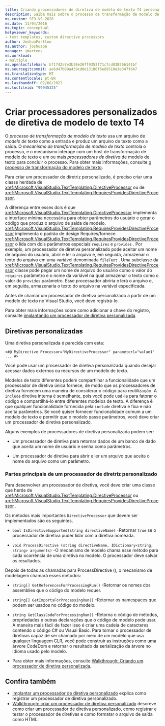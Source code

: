 ```yaml
---
title: Criando processadores de diretiva de modelo de texto T4 personalizados
description: Saiba mais sobre o processo de transformação de modelo de texto e como criar um processador de diretiva de modelo de texto T4 personalizado.
ms.custom: SEO-VS-2020
ms.date: 11/04/2016
ms.topic: conceptual
helpviewer_keywords:
- text templates, custom directive processors
author: JoshuaPartlow
ms.author: joshuapa
manager: jmartens
ms.workload:
- multiple
ms.openlocfilehash: bf17d2a7e3b38e267f0353f71c7cd83826b141bf
ms.sourcegitcommit: ae6d47b09a439cd0e13180f5e89510e3e347fd47
ms.translationtype: MT
ms.contentlocale: pt-BR
ms.lasthandoff: 02/08/2021
ms.locfileid: "99945325"
---
```

# <a name="create-custom-t4-text-template-directive-processors"></a>Criar processadores personalizados de diretiva de modelo de texto T4

O *processo de transformação de modelo de texto* usa um arquivo de *modelo de texto* como a entrada e produz um arquivo de texto como a saída. O *mecanismo de transformação de modelo de texto* controla o processo, e o mecanismo interage com um host de transformação de modelo de texto e um ou mais *processadores de diretiva* de modelo de texto para concluir o processo. Para obter mais informações, consulte [o processo de transformação do modelo de texto](../modeling/the-text-template-transformation-process.md).

Para criar um processador de diretriz personalizado, é preciso criar uma classe herdada de <xref:Microsoft.VisualStudio.TextTemplating.DirectiveProcessor> ou de <xref:Microsoft.VisualStudio.TextTemplating.RequiresProvidesDirectiveProcessor>.

A diferença entre esses dois é que <xref:Microsoft.VisualStudio.TextTemplating.DirectiveProcessor> implementa a interface mínima necessária para obter parâmetros do usuário e gerar o código que produz o arquivo de saída de modelo. <xref:Microsoft.VisualStudio.TextTemplating.RequiresProvidesDirectiveProcessor> implementa o padrão de design Requires/fornece. <xref:Microsoft.VisualStudio.TextTemplating.RequiresProvidesDirectiveProcessor> o lida com dois parâmetros especiais `requires` e `provides` .  Por exemplo, um processador de diretiva personalizado pode aceitar um nome de arquivo do usuário, abrir e ler o arquivo e, em seguida, armazenar o texto do arquivo em uma variável denominada `fileText` . Uma subclasse da <xref:Microsoft.VisualStudio.TextTemplating.RequiresProvidesDirectiveProcessor> classe pode pegar um nome de arquivo do usuário como o valor do `requires` parâmetro e o nome da variável na qual armazenar o texto como o valor do `provides` parâmetro. Esse processador abriria e lerá o arquivo e, em seguida, armazenaria o texto do arquivo na variável especificada.

Antes de chamar um processador de diretiva personalizado a partir de um modelo de texto no Visual Studio, você deve registrá-lo.

Para obter mais informações sobre como adicionar a chave do registro, consulte [implantando um processador de diretiva personalizada](../modeling/deploying-a-custom-directive-processor.md).

## <a name="custom-directives"></a>Diretivas personalizadas

Uma diretiva personalizada é parecida com esta:

`<#@ MyDirective Processor="MyDirectiveProcessor" parameter1="value1" ... #>`

Você pode usar um processador de diretiva personalizada quando desejar acessar dados externos ou recursos de um modelo de texto.

Modelos de texto diferentes podem compartilhar a funcionalidade que um processador de diretiva única fornece, de modo que os processadores de diretiva fornecem uma maneira de considerar o código para reutilização. A `include` diretiva interna é semelhante, pois você pode usá-la para fatorar o código e compartilhá-lo entre diferentes modelos de texto. A diferença é que qualquer funcionalidade fornecida pela `include` diretiva é fixa e não aceita parâmetros. Se você quiser fornecer funcionalidade comum a um modelo de texto e permitir que o modelo passe parâmetros, você deve criar um processador de diretiva personalizado.

Alguns exemplos de processadores de diretiva personalizada podem ser:

- Um processador de diretiva para retornar dados de um banco de dado que aceita um nome de usuário e senha como parâmetros.

- Um processador de diretiva para abrir e ler um arquivo que aceita o nome do arquivo como um parâmetro.

### <a name="principal-parts-of-a-custom-directive-processor"></a>Partes principais de um processador de diretriz personalizado

Para desenvolver um processador de diretiva, você deve criar uma classe que herde de <xref:Microsoft.VisualStudio.TextTemplating.DirectiveProcessor> ou <xref:Microsoft.VisualStudio.TextTemplating.RequiresProvidesDirectiveProcessor> .

Os métodos mais importantes `DirectiveProcessor` que devem ser implementados são os seguintes.

- `bool IsDirectiveSupported(string directiveName)` -Retornar `true` se o processador de diretiva puder lidar com a diretiva nomeada.

- `void ProcessDirective (string directiveName, IDictionary<string, string> arguments)` -O mecanismo de modelo chama esse método para cada ocorrência de uma diretiva no modelo. O processador deve salvar os resultados.

Depois de todas as chamadas para ProcessDirective (), o mecanismo de modelagem chamará esses métodos:

- `string[] GetReferencesForProcessingRun()` -Retornar os nomes dos assemblies que o código do modelo requer.

- `string[] GetImportsForProcessingRun()` -Retornar os namespaces que podem ser usados no código do modelo.

- `string GetClassCodeForProcessingRun()` -Retorna o código de métodos, propriedades e outras declarações que o código de modelo pode usar. A maneira mais fácil de fazer isso é criar uma cadeia de caracteres contendo o código C# ou Visual Basic. Para tornar o processador de diretivas capaz de ser chamado por meio de um modelo que usa qualquer linguagem CLR, você pode construir as instruções como uma árvore CodeDom e retornar o resultado da serialização da árvore no idioma usado pelo modelo.

- Para obter mais informações, consulte [Walkthrough: Criando um processador de diretiva personalizada](../modeling/walkthrough-creating-a-custom-directive-processor.md).

## <a name="see-also"></a>Confira também

- [Implantar um processador de diretiva personalizado](../modeling/deploying-a-custom-directive-processor.md) explica como registrar um processador de diretiva personalizado.
- [Walkthrough: criar um processador de diretiva personalizado](../modeling/walkthrough-creating-a-custom-directive-processor.md) descreve como criar um processador de diretiva personalizado, como registrar e testar o processador de diretivas e como formatar o arquivo de saída como HTML.
